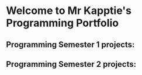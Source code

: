 # Welcome to Mr Kapptie's Programming Portfolio

## Programming Semester 1 projects:

## Programming Semester 2 projects:

